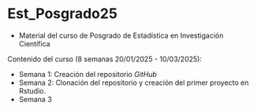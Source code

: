 # Est_Posgrado25
 
- Material del curso de Posgrado de Estadística en Investigación Científica

Contenido del curso (8 semanas 20/01/2025 - 10/03/2025):

- Semana 1: Creación del repositorio *GitHub*
- Semana 2: Clonación del repositorio y creación del primer proyecto en Rstudio.
- Semana 3
